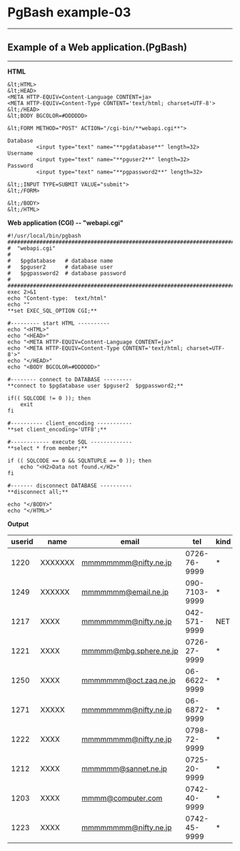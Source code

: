 # PgBash example-03

* * *

## Example of a Web application.(PgBash)

* * *

**HTML**
~~~
&lt;HTML>
&lt;HEAD>
<META HTTP-EQUIV=Content-Language CONTENT=ja>
<META HTTP-EQUIV=Content-Type CONTENT='text/html; charset=UTF-8'>
&lt;/HEAD>
&lt;BODY BGCOLOR=#DDDDDD>

&lt;FORM METHOD="POST" ACTION="/cgi-bin/**webapi.cgi**">

Database 
         <input type="text" name="**pgdatabase**" length=32>
Username 
         <input type="text" name="**pguser2**" length=32>
Password 
         <input type="text" name="**pgpassword2**" length=32>

&lt;;INPUT TYPE=SUBMIT VALUE="submit">
&lt;/FORM>

&lt;/BODY>
&lt;/HTML>
~~~

  
**Web application (CGI) -- "webapi.cgi"**
~~~
#!/usr/local/bin/pgbash
##########################################################################
#  "webapi.cgi"
#
#   $pgdatabase   # database name
#   $pguser2      # database user
#   $pgpassword2  # database password
#  
##########################################################################
exec 2>&1
echo "Content-type:  text/html"
echo ""
**set EXEC_SQL_OPTION CGI;**

#--------- start HTML ----------
echo "<HTML>"
echo "<HEAD>"
echo "<META HTTP-EQUIV=Content-Language CONTENT=ja>"
echo "<META HTTP-EQUIV=Content-Type CONTENT='text/html; charset=UTF-8'>"
echo "</HEAD>"
echo "<BODY BGCOLOR=#DDDDDD>"

#-------- connect to DATABASE ---------
**connect to $pgdatabase user $pguser2  $pgpassword2;**

if(( SQLCODE != 0 )); then
    exit
fi

#---------- client_encoding -----------
**set client_encoding='UTF8';**

#------------ execute SQL -------------
**select * from member;**

if (( SQLCODE == 0 && SQLNTUPLE == 0 )); then
    echo "<H2>Data not found.</H2>"
fi

#------- disconnect DATABASE ----------
**disconnect all;**

echo "</BODY>"
echo "</HTML>"
~~~
  
**Output**

|userid | name | email | tel | kind | ....|
|-------|------|-------|-----|------|-----|
1220 | XXXXXXX | mmmmmmmm@nifty.ne.jp | 0726-76-9999 | * |  |
1249 | XXXXXX | mmmmmmm@email.ne.jp | 090-7103-9999 | * |  |
1217 | XXXX | mmmmmmmm@nifty.ne.jp | 042-571-9999 | NET |  |
1221 | XXXX | mmmmm@mbg.sphere.ne.jp | 0726-27-9999 | * |  |
1250 | XXXX | mmmmmmm@oct.zaq.ne.jp | 06-6622-9999 | * |  |
1271 | XXXXX | mmmmmmmm@nifty.ne.jp | 06-6872-9999 | * |  |
1222 | XXXX | mmmmmmmm@nifty.ne.jp | 0798-72-9999 | * |  |
1212 | XXXX | mmmmmm@sannet.ne.jp | 0725-20-9999 | * |  |
1203 | XXXX | mmmm@computer.com | 0742-40-9999 | * |  |
1223 | XXXX | mmmmmmmm@nifty.ne.jp | 0742-45-9999 | * |  |



